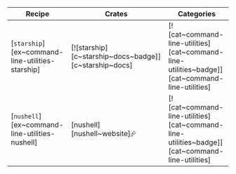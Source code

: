 | Recipe | Crates | Categories |
|--------|--------|------------|
| [`starship`][ex~command-line-utilities-starship] | [![starship][c~starship~docs~badge]][c~starship~docs] | [![cat~command-line-utilities][cat~command-line-utilities~badge]][cat~command-line-utilities] |
| [`nushell`][ex~command-line-utilities-nushell] | [nushell][nushell~website]⮳ | [![cat~command-line-utilities][cat~command-line-utilities~badge]][cat~command-line-utilities] |
